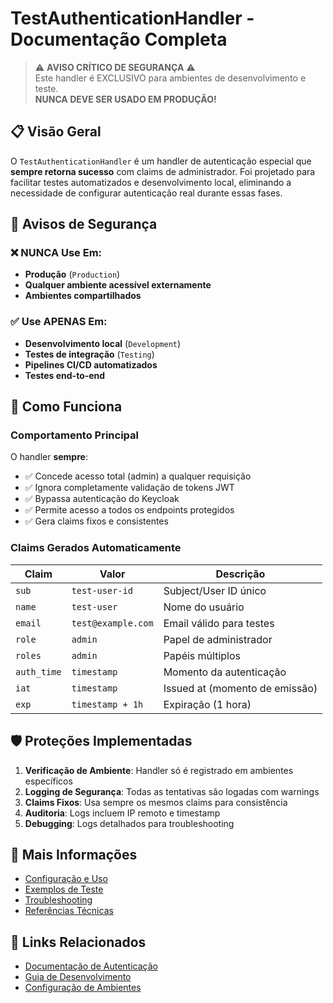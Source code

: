 # TestAuthenticationHandler - Documentação Completa

> ⚠️ **AVISO CRÍTICO DE SEGURANÇA** ⚠️  
> Este handler é EXCLUSIVO para ambientes de desenvolvimento e teste.  
> **NUNCA DEVE SER USADO EM PRODUÇÃO!**

## 📋 Visão Geral

O `TestAuthenticationHandler` é um handler de autenticação especial que **sempre retorna sucesso** com claims de administrador. Foi projetado para facilitar testes automatizados e desenvolvimento local, eliminando a necessidade de configurar autenticação real durante essas fases.

## 🚨 Avisos de Segurança

### ❌ NUNCA Use Em:
- **Produção** (`Production`)
- **Qualquer ambiente acessível externamente**
- **Ambientes compartilhados**

### ✅ Use APENAS Em:
- **Desenvolvimento local** (`Development`)
- **Testes de integração** (`Testing`)
- **Pipelines CI/CD automatizados**
- **Testes end-to-end**

## 🔧 Como Funciona

### Comportamento Principal
O handler **sempre**:
- ✅ Concede acesso total (admin) a qualquer requisição
- ✅ Ignora completamente validação de tokens JWT
- ✅ Bypassa autenticação do Keycloak
- ✅ Permite acesso a todos os endpoints protegidos
- ✅ Gera claims fixos e consistentes

### Claims Gerados Automaticamente

| Claim | Valor | Descrição |
|-------|--------|-----------|
| `sub` | `test-user-id` | Subject/User ID único |
| `name` | `test-user` | Nome do usuário |
| `email` | `test@example.com` | Email válido para testes |
| `role` | `admin` | Papel de administrador |
| `roles` | `admin` | Papéis múltiplos |
| `auth_time` | `timestamp` | Momento da autenticação |
| `iat` | `timestamp` | Issued at (momento de emissão) |
| `exp` | `timestamp + 1h` | Expiração (1 hora) |

## 🛡️ Proteções Implementadas

1. **Verificação de Ambiente**: Handler só é registrado em ambientes específicos
2. **Logging de Segurança**: Todas as tentativas são logadas com warnings
3. **Claims Fixos**: Usa sempre os mesmos claims para consistência
4. **Auditoria**: Logs incluem IP remoto e timestamp
5. **Debugging**: Logs detalhados para troubleshooting

## 📖 Mais Informações

- [Configuração e Uso](./test-auth-configuration.md)
- [Exemplos de Teste](./test-auth-examples.md)
- [Troubleshooting](./test-auth-troubleshooting.md)
- [Referências Técnicas](./test-auth-references.md)

## 🔗 Links Relacionados

- [Documentação de Autenticação](../authentication/README.md)
- [Guia de Desenvolvimento](../development/README.md)
- [Configuração de Ambientes](../deployment/environments.md)